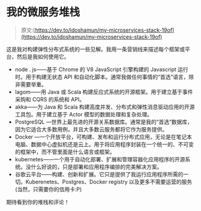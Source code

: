 # 我的微服务堆栈

> 原文:[https://dev.to/idoshamun/my-microservices-stack-19of](https://dev.to/idoshamun/my-microservices-stack-19of)

这是我对构建弹性分布式系统的一些见解。我用一条营销线来描述每个框架或平台，然后是我如何使用它。

*   node . js——基于 Chrome 的 V8 JavaScript 引擎构建的 Javascript 运行时。用于构建无状态 API 和自动化脚本。通常我做任何事情的“首选”语言，除非需要举重。
*   lagom——用 Java 或 Scala 构建反应式系统的开源框架。用于建立基于事件采购和 CQRS 的系统和 API。
*   akka——为 Java 和 Scala 构建高度并发、分布式和弹性消息驱动应用的开源工具包。用于建立基于 Actor 模型的数据处理和复杂处理。
*   PostgreSQL —世界上最先进的开源关系数据库。通常是我的“首选”数据库，因为它适合大多数用例，并且大多数云服务都将它作为服务提供。
*   Docker —一个开放平台，可构建、发布和运行分布式应用，无论是在笔记本电脑、数据中心虚拟机还是云上。用于将应用程序封装在一个统一的、不可变的框架中，而不管里面是什么语言或框架。
*   kubernetes——一个用于自动化部署、扩展和管理容器化应用程序的开源系统。没什么好说的，只是部署和应用程序编排的完美解决方案。
*   谷歌云平台——构建、创新和扩展。它只是提供了我运行应用程序所需的一切。Kuberenetes、Postgres、Docker registry 以及更多不需要运营的服务(当然，只需要你的信用卡:P)

期待看到你的堆栈和评论！